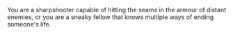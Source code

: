 You are a sharpshooter capable of hitting the seams in the armour of distant enemies, or you are a sneaky fellow that knows multiple ways of ending someone's life.